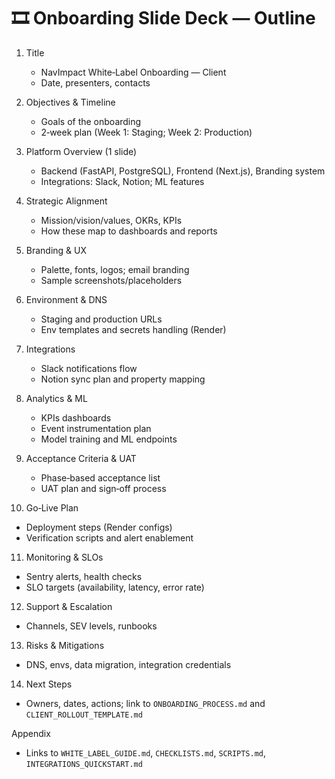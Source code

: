 # 🎞️ Onboarding Slide Deck — Outline

1. Title
   - NavImpact White‑Label Onboarding — Client <Name>
   - Date, presenters, contacts

2. Objectives & Timeline
   - Goals of the onboarding
   - 2‑week plan (Week 1: Staging; Week 2: Production)

3. Platform Overview (1 slide)
   - Backend (FastAPI, PostgreSQL), Frontend (Next.js), Branding system
   - Integrations: Slack, Notion; ML features

4. Strategic Alignment
   - Mission/vision/values, OKRs, KPIs
   - How these map to dashboards and reports

5. Branding & UX
   - Palette, fonts, logos; email branding
   - Sample screenshots/placeholders

6. Environment & DNS
   - Staging and production URLs
   - Env templates and secrets handling (Render)

7. Integrations
   - Slack notifications flow
   - Notion sync plan and property mapping

8. Analytics & ML
   - KPIs dashboards
   - Event instrumentation plan
   - Model training and ML endpoints

9. Acceptance Criteria & UAT
   - Phase‑based acceptance list
   - UAT plan and sign‑off process

10. Go‑Live Plan
   - Deployment steps (Render configs)
   - Verification scripts and alert enablement

11. Monitoring & SLOs
   - Sentry alerts, health checks
   - SLO targets (availability, latency, error rate)

12. Support & Escalation
   - Channels, SEV levels, runbooks

13. Risks & Mitigations
   - DNS, envs, data migration, integration credentials

14. Next Steps
   - Owners, dates, actions; link to `ONBOARDING_PROCESS.md` and `CLIENT_ROLLOUT_TEMPLATE.md`

Appendix
- Links to `WHITE_LABEL_GUIDE.md`, `CHECKLISTS.md`, `SCRIPTS.md`, `INTEGRATIONS_QUICKSTART.md` 